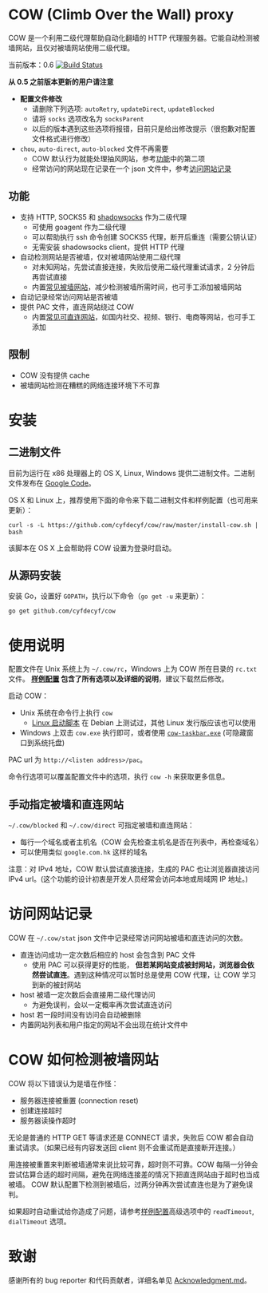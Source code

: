 # COW (Climb Over the Wall) proxy

COW 是一个利用二级代理帮助自动化翻墙的 HTTP 代理服务器。它能自动检测被墙网站，且仅对被墙网站使用二级代理。

当前版本：0.6
[![Build Status](https://travis-ci.org/cyfdecyf/cow.png?branch=master)](https://travis-ci.org/cyfdecyf/cow)

**从 0.5 之前版本更新的用户请注意**

- **配置文件修改**
  - 请删除下列选项: `autoRetry`, `updateDirect`, `updateBlocked`
  - 请将 `socks` 选项改名为 `socksParent`
  - 以后的版本遇到这些选项将报错，目前只是给出修改提示（很抱歉对配置文件格式进行修改）
- `chou`, `auto-direct`, `auto-blocked` 文件不再需要
  - COW 默认行为就能处理抽风网站，参考[功能](#%E5%8A%9F%E8%83%BD)中的第二项
  - 经常访问的网站现在记录在一个 json 文件中，参考[访问网站记录](#%E8%AE%BF%E9%97%AE%E7%BD%91%E7%AB%99%E8%AE%B0%E5%BD%95)

## 功能

- 支持 HTTP, SOCKS5 和 [shadowsocks](https://github.com/shadowsocks/shadowsocks-go/) 作为二级代理
  - 可使用 goagent 作为二级代理
  - 可以帮助执行 ssh 命令创建 SOCKS5 代理，断开后重连（需要公钥认证）
  - 无需安装 shadowsocks client，提供 HTTP 代理
- 自动检测网站是否被墙，仅对被墙网站使用二级代理
  - 对未知网站，先尝试直接连接，失败后使用二级代理重试请求，2 分钟后再尝试直接
  - 内置[常见被墙网站](site_blocked.go)，减少检测被墙所需时间，也可手工添加被墙网站
- 自动记录经常访问网站是否被墙
- 提供 PAC 文件，直连网站绕过 COW
  - 内置[常见可直连网站](site_direct.go)，如国内社交、视频、银行、电商等网站，也可手工添加

## 限制

- COW 没有提供 cache
- 被墙网站检测在糟糕的网络连接环境下不可靠

# 安装

## 二进制文件

目前为运行在 x86 处理器上的 OS X, Linux, Windows 提供二进制文件。二进制文件发布在 [Google Code](http://code.google.com/p/cow-proxy/downloads/list)。

OS X 和 Linux 上，推荐使用下面的命令来下载二进制文件和样例配置（也可用来更新）：

    curl -s -L https://github.com/cyfdecyf/cow/raw/master/install-cow.sh | bash

该脚本在 OS X 上会帮助将 COW 设置为登录时启动。

## 从源码安装

安装 Go，设置好 `GOPATH`，执行以下命令（`go get -u` 来更新）：

    go get github.com/cyfdecyf/cow

# 使用说明

配置文件在 Unix 系统上为 `~/.cow/rc`，Windows 上为 COW 所在目录的 `rc.txt` 文件。 **[样例配置](doc/sample-config/rc) 包含了所有选项以及详细的说明**，建议下载然后修改。

启动 COW：

- Unix 系统在命令行上执行 `cow`
  - [Linux 启动脚本](doc/init.d/cow) 在 Debian 上测试过，其他 Linux 发行版应该也可以使用
- Windows 上双击 `cow.exe` 执行即可，或者使用 [`cow-taskbar.exe`](script/cow-taskbar.exe) (可隐藏窗口到系统托盘)

PAC url 为 `http://<listen address>/pac`。

命令行选项可以覆盖配置文件中的选项，执行 `cow -h` 来获取更多信息。

## 手动指定被墙和直连网站

`~/.cow/blocked` 和 `~/.cow/direct` 可指定被墙和直连网站：

- 每行一个域名或者主机名（COW 会先检查主机名是否在列表中，再检查域名）
- 可以使用类似 `google.com.hk` 这样的域名

注意：对 IPv4 地址，COW 默认尝试直接连接，生成的 PAC 也让浏览器直接访问 IPv4 url。(这个功能的设计初衷是开发人员经常会访问本地或局域网 IP 地址。)

# 访问网站记录

COW 在 `~/.cow/stat` json 文件中记录经常访问网站被墙和直连访问的次数。

- 直连访问成功一定次数后相应的 host 会包含到 PAC 文件
  - 使用 PAC 可以获得更好的性能， **但若某网站变成被封网站，浏览器会依然尝试直连**。遇到这种情况可以暂时总是使用 COW 代理，让 COW 学习到新的被封网站
- host 被墙一定次数后会直接用二级代理访问
  - 为避免误判，会以一定概率再次尝试直连访问
- host 若一段时间没有访问会自动被删除
- 内置网站列表和用户指定的网站不会出现在统计文件中

# COW 如何检测被墙网站

COW 将以下错误认为是墙在作怪：

- 服务器连接被重置 (connection reset)
- 创建连接超时
- 服务器读操作超时

无论是普通的 HTTP GET 等请求还是 CONNECT 请求，失败后 COW 都会自动重试请求。（如果已经有内容发送回 client 则不会重试而是直接断开连接。）

用连接被重置来判断被墙通常来说比较可靠，超时则不可靠。COW 每隔一分钟会尝试估算合适的超时间隔，避免在网络连接差的情况下把直连网站由于超时也当成被墙。
COW 默认配置下检测到被墙后，过两分钟再次尝试直连也是为了避免误判。

如果超时自动重试给你造成了问题，请参考[样例配置](doc/sample-config/rc)高级选项中的 `readTimeout`, `dialTimeout` 选项。

# 致谢

感谢所有的 bug reporter 和代码贡献者，详细名单见 [Acknowledgment.md](Acknowledgment.md)。
